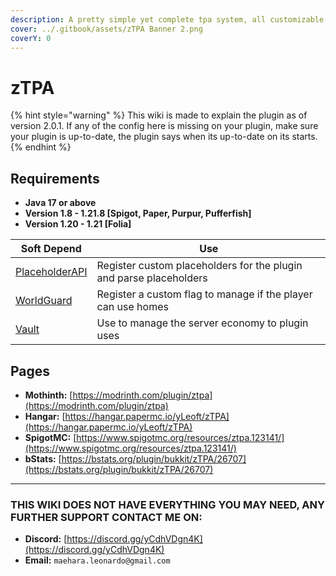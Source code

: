 ```yaml
---
description: A pretty simple yet complete tpa system, all customizable and easy to use
cover: ../.gitbook/assets/zTPA Banner 2.png
coverY: 0
---
```


# zTPA

{% hint style="warning" %}
‎This wiki is made to explain the plugin as of version 2.0.1. If any of the config here is missing on your plugin, make sure your plugin is up-to-date, the plugin says when its up-to-date on its starts.
{% endhint %}

## Requirements

* **Java 17 or above**
* **Version 1.8 - 1.21.8 \[Spigot, Paper, Purpur, Pufferfish]**
* **Version 1.20 - 1.21 \[Folia]**

| Soft Depend                                                               | Use                                                                |
| ------------------------------------------------------------------------- | ------------------------------------------------------------------ |
| [PlaceholderAPI](https://www.spigotmc.org/resources/placeholderapi.6245/) | Register custom placeholders for the plugin and parse placeholders |
| [WorldGuard](https://modrinth.com/plugin/worldguard)                      | Register a custom flag to manage if the player can use homes       |
| [Vault](https://www.spigotmc.org/resources/vault.34315/)                  | Use to manage the server economy to plugin uses                    |

## Pages <a href="#pages" id="pages"></a>

* **Mothinth:** [https://modrinth.com/plugin/ztpa](https://modrinth.com/plugin/ztpa)
* **Hangar:** [https://hangar.papermc.io/yLeoft/zTPA](https://hangar.papermc.io/yLeoft/zTPA)
* **SpigotMC:** [https://www.spigotmc.org/resources/ztpa.123141/](https://www.spigotmc.org/resources/ztpa.123141/)
* **bStats:** [https://bstats.org/plugin/bukkit/zTPA/26707](https://bstats.org/plugin/bukkit/zTPA/26707)

***

### **THIS WIKI DOES NOT HAVE EVERYTHING YOU MAY NEED, ANY FURTHER SUPPORT CONTACT ME ON:**

* **Discord:** [https://discord.gg/yCdhVDgn4K](https://discord.gg/yCdhVDgn4K)
* **Email:** `maehara.leonardo@gmail.com`

<figure><img src="https://bstats.org/signatures/bukkit/zTPA.svg" alt=""><figcaption></figcaption></figure>
